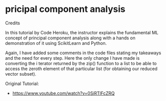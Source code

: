 # pricipal component analysis

Credits

In this tutorial by Code Heroku, the instructor explains the fundamental ML concept of principal component analysis along with a hands on demonstration of it using ScikitLearn and Python.

Again, I have added some comments in the code files stating my takeaways and the need for every step. Here the only change I have made is converting the i
terator returned by the zip() function to a list to be able to access the zeroth element of that particular list (for obtaining our reduced vector subset).

Original Tutorial:
- https://www.youtube.com/watch?v=0SiRTlFcZRQ
  
  
